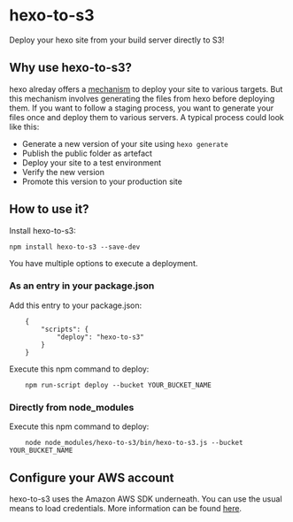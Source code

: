 # hexo-to-s3

Deploy your hexo site from your build server directly to S3!  

## Why use hexo-to-s3?
hexo alreday offers a [mechanism](https://hexo.io/docs/deployment.html) to deploy your site to various targets. But this mechanism involves generating the files from hexo before deploying them. 
If you want to follow a staging process, you want to generate your files once and deploy them to various servers. A typical process could look like this: 
 
* Generate a new version of your site using ```hexo generate```
* Publish the public folder as artefact
* Deploy your site to a test environment
* Verify the new version
* Promote this version to your production site

## How to use it?

Install hexo-to-s3:

```
npm install hexo-to-s3 --save-dev
```

You have multiple options to execute a deployment.

### As an entry in your package.json

Add this entry to your package.json:

```
    {
        "scripts": {
            "deploy": "hexo-to-s3"
        }  
    }
```

Execute this npm command to deploy:

```
    npm run-script deploy --bucket YOUR_BUCKET_NAME
```

### Directly from node_modules

Execute this npm command to deploy:

```
    node node_modules/hexo-to-s3/bin/hexo-to-s3.js --bucket YOUR_BUCKET_NAME
```

## Configure your AWS account

hexo-to-s3 uses the Amazon AWS SDK underneath. You can use the usual means to load credentials. 
More information can be found [here](http://docs.aws.amazon.com/AWSJavaScriptSDK/guide/node-configuring.html).


